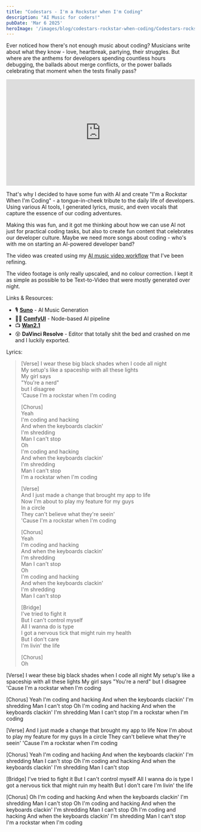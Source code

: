 ```yaml
---
title: "Codestars - I'm a Rockstar when I'm Coding"
description: "AI Music for coders!"
pubDate: 'Mar 6 2025'
heroImage: '/images/blog/codestars-rockstar-when-coding/Codestars-rockstar-when-im-coding.png'
---
```


Ever noticed how there's not enough music about coding? Musicians write about what they know - love, heartbreak, partying, their struggles. But where are the anthems for developers spending countless hours debugging, the ballads about merge conflicts, or the power ballads celebrating that moment when the tests finally pass?

<div style="position: relative; width: 100%; padding-bottom: 56.25%; overflow: hidden;">
  <iframe 
    src="https://www.youtube.com/embed/RJ7-rIjbosY?si=90ozQ7Pi5ZW3_nO7" title="YouTube video player" frameborder="0" allow="accelerometer; autoplay; clipboard-write; encrypted-media; gyroscope; picture-in-picture; web-share" referrerpolicy="strict-origin-when-cross-origin" allowfullscreen
    style="
      position: absolute;
      top: 0;
      left: 0;
      width: 100%;
      height: 100%;
    ">
  </iframe>
</div>

That's why I decided to have some fun with AI and create "I'm a Rockstar When I'm Coding" - a tongue-in-cheek tribute to the daily life of developers. Using various AI tools, I generated lyrics, music, and even vocals that capture the essence of our coding adventures.

Making this was fun, and it got me thinking about how we can use AI not just for practical coding tasks, but also to create fun content that celebrates our developer culture. Maybe we need more songs about coding - who's with me on starting an AI-powered developer band?

The video was created using my <a href="/blog/tutorial-if-santa-was-sober/" target="_blank" rel="noopener noreferrer">AI music video workflow</a> that I've been refining.

The video footage is only really upscaled, and no colour correction. I kept it as simple as possible to be Text-to-Video that were mostly generated over night.

Links & Resources:
- 🎙️ [**Suno**](https://suno.com/invite/@samland) - AI Music Generation
- 👷‍♂️ [**ComfyUI**](https://github.com/comfyanonymous/ComfyUI) - Node-based AI pipeline
- 📺 [**Wan2.1**](https://github.com/Wan-Video/Wan2.1)
- 😵 **DaVinci Resolve** - Editor that totally shit the bed and crashed on me and I luckily exported.

Lyrics:
> [Verse]
> I wear these big black shades when I code all night  
> My setup's like a spaceship with all these lights  
> My girl says  
> "You're a nerd"  
> but I disagree  
> 'Cause I'm a rockstar when I'm coding
> 
> [Chorus]  
> Yeah  
> I'm coding and hacking  
> And when the keyboards clackin'  
> I'm shredding  
> Man I can't stop  
> Oh  
> I'm coding and hacking  
> And when the keyboards clackin'  
> I'm shredding  
> Man I can't stop  
> I'm a rockstar when I'm coding
> 
> [Verse]  
> And I just made a change that brought my app to life  
> Now I'm about to play my feature for my guys  
> In a circle  
> They can't believe what they're seein'  
> 'Cause I'm a rockstar when I'm coding
> 
> [Chorus]  
> Yeah  
> I'm coding and hacking  
> And when the keyboards clackin'  
> I'm shredding  
> Man I can't stop  
> Oh  
> I'm coding and hacking  
> And when the keyboards clackin'  
> I'm shredding  
> Man I can't stop
> 
> [Bridge]  
> I've tried to fight it  
> But I can't control myself  
> All I wanna do is type  
> I got a nervous tick that might ruin my health  
> But I don't care  
> I'm livin' the life
> 
> [Chorus]  
> Oh

[Verse]
I wear these big black shades when I code all night
My setup's like a spaceship with all these lights
My girl says
"You're a nerd"
but I disagree
'Cause I'm a rockstar when I'm coding

[Chorus]
Yeah
I'm coding and hacking
And when the keyboards clackin'
I'm shredding
Man I can't stop
Oh
I'm coding and hacking
And when the keyboards clackin'
I'm shredding
Man I can't stop
I'm a rockstar when I'm coding

[Verse]
And I just made a change that brought my app to life
Now I'm about to play my feature for my guys
In a circle
They can't believe what they're seein'
'Cause I'm a rockstar when I'm coding

[Chorus]
Yeah
I'm coding and hacking
And when the keyboards clackin'
I'm shredding
Man I can't stop
Oh
I'm coding and hacking
And when the keyboards clackin'
I'm shredding
Man I can't stop

[Bridge]
I've tried to fight it
But I can't control myself
All I wanna do is type
I got a nervous tick that might ruin my health
But I don't care
I'm livin' the life

[Chorus]
Oh
I'm coding and hacking
And when the keyboards clackin'
I'm shredding
Man I can't stop
Oh
I'm coding and hacking
And when the keyboards clackin'
I'm shredding
Man I can't stop
Oh
I'm coding and hacking
And when the keyboards clackin'
I'm shredding
Man I can't stop
I'm a rockstar when I'm coding

